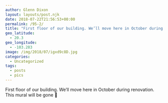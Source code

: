 ```yaml
---
author: Glenn Dixon
layout: layouts/post.njk
date: 2018-07-22T21:56:53+00:00
permalink: /95-2/
title: "First floor of our building. We’ll move here in October during renovation. This mural will be gone :("
geo_latitude:
  - 20.3
geo_longitude:
  - -103.283
image: /img/2018/07/igxd9c8D.jpg
categories:
  - Uncategorized
tags:
  - posts
  - pics
---
```

First floor of our building. We’ll move here in October during renovation. This mural will be gone 🙁